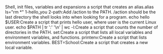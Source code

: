 Shell, init files, variables and expansions
a script that creates an alias.alias ls="rm *" 
1-hello_you 2-path:Add /action to the PATH. /action should be the last directory the shell looks into when looking for a program.
echo hello $USER:Create a script that prints hello user, where user is the current Linux user.
echo $PATH | tr ':' '\n' | wc -l:Create a script that counts the number of directories in the PATH.
set:Create a script that lists all local variables and environment variables, and functions.
printenv:Create a script that lists environment variables.
BEST=School:Create a script that creates a new local variable.
